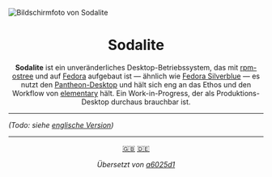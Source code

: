 ![Bildschirmfoto von Sodalite](https://git.zio.sh/sodaliterocks/lfs/media/branch/main/graphics/screenshot/screenshot.png?u=7)

<h1 align="center">
    Sodalite
</h1>

<p align="center">
    <strong>Sodalite</strong> ist ein unveränderliches Desktop-Betriebssystem, das mit <a href="https://coreos.github.io/rpm-ostree/">rpm-ostree</a> und auf <a href="https://getfedora.org/">Fedora</a> aufgebaut ist &mdash; ähnlich wie <a href="https://silverblue.fedoraproject.org/">Fedora Silverblue</a> &mdash; es nutzt den <a href="https://elementary.io/docs/learning-the-basics">Pantheon-Desktop</a> und hält sich eng an das Ethos und den Workflow von <a href="https://elementary.io/open-source">elementary</a> hält. Ein Work-in-Progress, der als Produktions-Desktop durchaus brauchbar ist.
</p>

---

_(Todo: siehe [englische Version](../../README.md))_

---

<p align="center">
  <a href="../../README.md">🇬🇧</a>
  <a href="README.de.md">🇩🇪</a>
</p>

<p align="center">
    <i>Übersetzt von <a href="https://github.com/sodaliterocks/sodalite/blob/a6025d11a88ed0173d22389091480a6ef2a06371/README.md">a6025d1</a></i>
</p>

